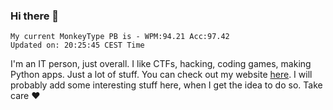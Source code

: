 ### Hi there 👋
<!-- PB START -->
```
My current MonkeyType PB is - WPM:94.21 Acc:97.42
Updated on: 20:25:45 CEST Time
```
<!-- PB END -->
I'm an IT person, just overall. I like CTFs, hacking, coding games, making Python apps. Just a lot of stuff.
You can check out my website [here](https://skill3472.github.io/).
I will probably add some interesting stuff here, when I get the idea to do so. Take care ❤️

